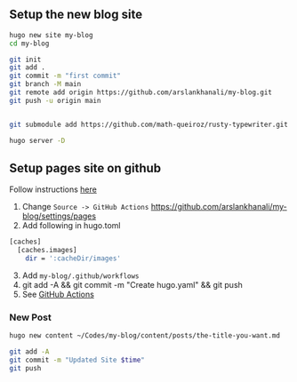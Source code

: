 ## Setup the new blog site
``` sh
hugo new site my-blog
cd my-blog

git init
git add .
git commit -m "first commit"
git branch -M main
git remote add origin https://github.com/arslankhanali/my-blog.git
git push -u origin main


git submodule add https://github.com/math-queiroz/rusty-typewriter.git themes/rusty-typewriter

hugo server -D
```

## Setup pages site on github
Follow instructions [here](https://gohugo.io/host-and-deploy/host-on-github-pages/)

1. Change `Source -> GitHub Actions` https://github.com/arslankhanali/my-blog/settings/pages 
2. Add following in hugo.toml
```sh
[caches]
  [caches.images]
    dir = ':cacheDir/images'
```
3. Add `my-blog/.github/workflows`
4. git add -A && git commit -m "Create hugo.yaml" && git push
5. See [GitHub Actions](https://github.com/arslankhanali/my-blog/actions) 

### New Post
```sh
hugo new content ~/Codes/my-blog/content/posts/the-title-you-want.md

git add -A
git commit -m "Updated Site $time"
git push
```